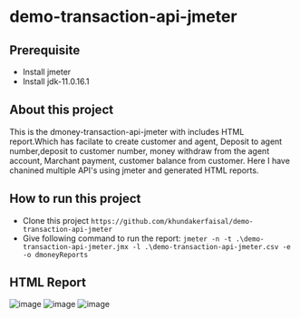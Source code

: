 # demo-transaction-api-jmeter

## Prerequisite
- Install jmeter
- Install jdk-11.0.16.1
## About this project
  This is the dmoney-transaction-api-jmeter with includes HTML report.Which has facilate to create customer and agent,
  Deposit to agent number,deposit to customer number, money withdraw from the agent account, Marchant payment,
  customer balance from customer. Here I have chanined multiple API's using jmeter and generated HTML reports.
## How to run this project
- Clone this project
```https://github.com/khundakerfaisal/demo-transaction-api-jmeter```
- Give following command to run the report:
```jmeter -n -t .\demo-transaction-api-jmeter.jmx -l .\demo-transaction-api-jmeter.csv -e -o dmoneyReports```
## HTML Report
![image](https://github.com/khundakerfaisal/demo-transaction-api-jmeter/assets/44666800/d1e289a5-2431-4add-88c7-b5e7815d19db)
![image](https://github.com/khundakerfaisal/demo-transaction-api-jmeter/assets/44666800/f7f6a230-868a-49a0-a844-8cfff03c9704)
![image](https://github.com/khundakerfaisal/demo-transaction-api-jmeter/assets/44666800/e6a20b0f-4d62-4f98-a9fe-c99a751f03bc)

